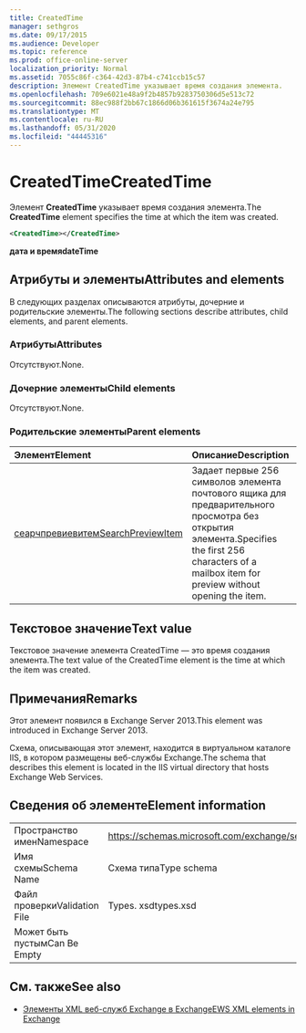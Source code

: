 ```yaml
---
title: CreatedTime
manager: sethgros
ms.date: 09/17/2015
ms.audience: Developer
ms.topic: reference
ms.prod: office-online-server
localization_priority: Normal
ms.assetid: 7055c86f-c364-42d3-87b4-c741ccb15c57
description: Элемент CreatedTime указывает время создания элемента.
ms.openlocfilehash: 709e6021e48a9f2b4857b9283750306d5e513c72
ms.sourcegitcommit: 88ec988f2bb67c1866d06b361615f3674a24e795
ms.translationtype: MT
ms.contentlocale: ru-RU
ms.lasthandoff: 05/31/2020
ms.locfileid: "44445316"
---
```

# <a name="createdtime"></a><span data-ttu-id="7696d-103">CreatedTime</span><span class="sxs-lookup"><span data-stu-id="7696d-103">CreatedTime</span></span>

<span data-ttu-id="7696d-104">Элемент **CreatedTime** указывает время создания элемента.</span><span class="sxs-lookup"><span data-stu-id="7696d-104">The **CreatedTime** element specifies the time at which the item was created.</span></span> 
  
```xml
<CreatedTime></CreatedTime>
```

 <span data-ttu-id="7696d-105">**дата и время**</span><span class="sxs-lookup"><span data-stu-id="7696d-105">**dateTime**</span></span>
## <a name="attributes-and-elements"></a><span data-ttu-id="7696d-106">Атрибуты и элементы</span><span class="sxs-lookup"><span data-stu-id="7696d-106">Attributes and elements</span></span>

<span data-ttu-id="7696d-107">В следующих разделах описываются атрибуты, дочерние и родительские элементы.</span><span class="sxs-lookup"><span data-stu-id="7696d-107">The following sections describe attributes, child elements, and parent elements.</span></span>
  
### <a name="attributes"></a><span data-ttu-id="7696d-108">Атрибуты</span><span class="sxs-lookup"><span data-stu-id="7696d-108">Attributes</span></span>

<span data-ttu-id="7696d-109">Отсутствуют.</span><span class="sxs-lookup"><span data-stu-id="7696d-109">None.</span></span>
  
### <a name="child-elements"></a><span data-ttu-id="7696d-110">Дочерние элементы</span><span class="sxs-lookup"><span data-stu-id="7696d-110">Child elements</span></span>

<span data-ttu-id="7696d-111">Отсутствуют.</span><span class="sxs-lookup"><span data-stu-id="7696d-111">None.</span></span>
  
### <a name="parent-elements"></a><span data-ttu-id="7696d-112">Родительские элементы</span><span class="sxs-lookup"><span data-stu-id="7696d-112">Parent elements</span></span>

|<span data-ttu-id="7696d-113">**Элемент**</span><span class="sxs-lookup"><span data-stu-id="7696d-113">**Element**</span></span>|<span data-ttu-id="7696d-114">**Описание**</span><span class="sxs-lookup"><span data-stu-id="7696d-114">**Description**</span></span>|
|:-----|:-----|
|[<span data-ttu-id="7696d-115">сеарчпревиевитем</span><span class="sxs-lookup"><span data-stu-id="7696d-115">SearchPreviewItem</span></span>](searchpreviewitem.md) <br/> |<span data-ttu-id="7696d-116">Задает первые 256 символов элемента почтового ящика для предварительного просмотра без открытия элемента.</span><span class="sxs-lookup"><span data-stu-id="7696d-116">Specifies the first 256 characters of a mailbox item for preview without opening the item.</span></span>  <br/> |
   
## <a name="text-value"></a><span data-ttu-id="7696d-117">Текстовое значение</span><span class="sxs-lookup"><span data-stu-id="7696d-117">Text value</span></span>

<span data-ttu-id="7696d-118">Текстовое значение элемента CreatedTime — это время создания элемента.</span><span class="sxs-lookup"><span data-stu-id="7696d-118">The text value of the CreatedTime element is the time at which the item was created.</span></span> 
  
## <a name="remarks"></a><span data-ttu-id="7696d-119">Примечания</span><span class="sxs-lookup"><span data-stu-id="7696d-119">Remarks</span></span>

<span data-ttu-id="7696d-120">Этот элемент появился в Exchange Server 2013.</span><span class="sxs-lookup"><span data-stu-id="7696d-120">This element was introduced in Exchange Server 2013.</span></span>
  
<span data-ttu-id="7696d-121">Схема, описывающая этот элемент, находится в виртуальном каталоге IIS, в котором размещены веб-службы Exchange.</span><span class="sxs-lookup"><span data-stu-id="7696d-121">The schema that describes this element is located in the IIS virtual directory that hosts Exchange Web Services.</span></span>
  
## <a name="element-information"></a><span data-ttu-id="7696d-122">Сведения об элементе</span><span class="sxs-lookup"><span data-stu-id="7696d-122">Element information</span></span>

|||
|:-----|:-----|
|<span data-ttu-id="7696d-123">Пространство имен</span><span class="sxs-lookup"><span data-stu-id="7696d-123">Namespace</span></span>  <br/> |https://schemas.microsoft.com/exchange/services/2006/types  <br/> |
|<span data-ttu-id="7696d-124">Имя схемы</span><span class="sxs-lookup"><span data-stu-id="7696d-124">Schema Name</span></span>  <br/> |<span data-ttu-id="7696d-125">Схема типа</span><span class="sxs-lookup"><span data-stu-id="7696d-125">Type schema</span></span>  <br/> |
|<span data-ttu-id="7696d-126">Файл проверки</span><span class="sxs-lookup"><span data-stu-id="7696d-126">Validation File</span></span>  <br/> |<span data-ttu-id="7696d-127">Types. xsd</span><span class="sxs-lookup"><span data-stu-id="7696d-127">types.xsd</span></span>  <br/> |
|<span data-ttu-id="7696d-128">Может быть пустым</span><span class="sxs-lookup"><span data-stu-id="7696d-128">Can Be Empty</span></span>  <br/> ||
   
## <a name="see-also"></a><span data-ttu-id="7696d-129">См. также</span><span class="sxs-lookup"><span data-stu-id="7696d-129">See also</span></span>



- [<span data-ttu-id="7696d-130">Элементы XML веб-служб Exchange в Exchange</span><span class="sxs-lookup"><span data-stu-id="7696d-130">EWS XML elements in Exchange</span></span>](ews-xml-elements-in-exchange.md)

